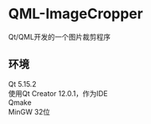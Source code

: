 # QML-ImageCropper
Qt/QML开发的一个图片裁剪程序

## 环境
Qt 5.15.2  
使用Qt Creator 12.0.1，作为IDE  
Qmake  
MinGW 32位  
